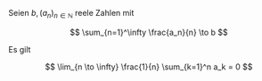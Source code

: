 Seien $b, (a_n)_{n \in \mathbb{N}}$ reele Zahlen mit

$$
	\sum_{n=1}^\infty \frac{a_n}{n} \to b
$$

Es gilt

$$
	\lim_{n \to \infty} \frac{1}{n} \sum_{k=1}^n a_k = 0
$$